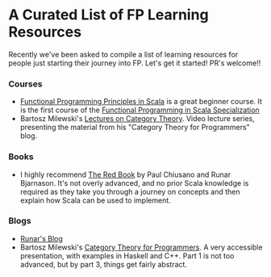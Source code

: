 # A Curated List of FP Learning Resources

Recently we've been asked to compile a list of learning resources for people just starting their journey into FP. Let's get it started! PR's welcome!!

### Courses
* [Functional Programming Principles in Scala](https://www.coursera.org/learn/progfun1) is a great beginner course. It is the first course of the [Functional Programming in Scala Specialization](https://www.coursera.org/specializations/scala)
* Bartosz Milewski's [Lectures on Category Theory](https://www.youtube.com/playlist?list=PLbgaMIhjbmEnaH_LTkxLI7FMa2HsnawM_). Video lecture series, presenting the material from his "Category Theory for Programmers" blog.

### Books
* I highly recommend [The Red Book](https://www.manning.com/books/functional-programming-in-scala) by Paul Chiusano and Runar Bjarnason. It's not overly advanced, and no prior Scala knowledge is required as they take you through a journey on concepts and then explain how Scala can be used to implement.

### Blogs
* [Runar's Blog](http://blog.higher-order.com/)
* Bartosz Milewski's [Category Theory for Programmers](https://bartoszmilewski.com/2014/10/28/category-theory-for-programmers-the-preface/). A very accessible presentation, with examples in Haskell and C++. Part 1 is not too advanced, but by part 3, things get fairly abstract.
